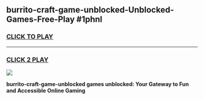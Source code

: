 
## burrito-craft-game-unblocked-Unblocked-Games-Free-Play #1phnl
<h3>
<a href="https://us.freeplayer.one?title=burrito-craft-game-unblocked&ref=9M">CLICK TO PLAY</a></h3>
<hr>

<h3>
<a href="https://us.freeplayer.one?title=burrito-craft-game-unblocked&ref=9M">CLICK 2 PLAY</a>
  
</h3>

<a href="https://us.freeplayer.one?title=burrito-craft-game-unblocked&ref=9M"><img src="https://clearcache.store/games.png"></a>


**burrito-craft-game-unblocked games unblocked: Your Gateway to Fun and Accessible Online Gaming**
